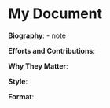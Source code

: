 My Document
================

**Biography**: - note

**Efforts and Contributions**:

**Why They Matter**:

**Style**:

**Format**:
